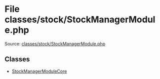 File classes/stock/StockManagerModule.php
=========

Source: [classes/stock/StockManagerModule.php](https://github.com/PrestaShop/PrestaShop/blob/1.6.0.1/classes/stock/StockManagerModule.php)


Classes
-------

* [StockManagerModuleCore](class.StockManagerModuleCore.md)

